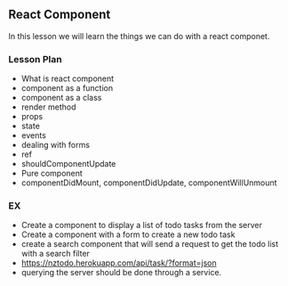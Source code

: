 ## React Component

In this lesson we will learn the things we can do with a react componet.

### Lesson Plan

- What is react component
- component as a function
- component as a class
- render method
- props
- state
- events
- dealing with forms
- ref
- shouldComponentUpdate
- Pure component
- componentDidMount, componentDidUpdate, componentWillUnmount

### EX

- Create a component to display a list of todo tasks from the server
- Create a component with a form to create a new todo task
- create a search component that will send a request to get the todo list with a search filter
- https://nztodo.herokuapp.com/api/task/?format=json
- querying the server should be done through a service.